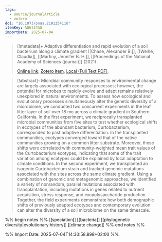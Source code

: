 ```yaml
---
tags:
  - source/journalArticle
  - zotero
doi: "10.1073/pnas.2101254118"
itemKey: AGG724AG
importDate: 2025-07-04
---
```

>[!metadata]+
> Adaptive differentiation and rapid evolution of a soil bacterium along a climate gradient
> [[Chase, Alexander B.]], [[Weihe, Claudia]], [[Martiny, Jennifer B. H.]], 
> [[Proceedings of the National Academy of Sciences (journal)]] (2021)
> 
> [Online link](https://www.pnas.org/doi/full/10.1073/pnas.2101254118), [Zotero Item](zotero://select/library/items/AGG724AG), [Local (Full Text PDF)](file://C:/Users/aburg/Documents/references/zotero/storage/HNX2XJY5/Chase2021_Adaptivedifferentiation.pdf), 

>[!abstract]-
>Microbial community responses to environmental change are largely associated with ecological processes; however, the potential for microbes to rapidly evolve and adapt remains relatively unexplored in natural environments. To assess how ecological and evolutionary processes simultaneously alter the genetic diversity of a microbiome, we conducted two concurrent experiments in the leaf litter layer of soil over 18 mo across a climate gradient in Southern California. In the first experiment, we reciprocally transplanted microbial communities from five sites to test whether ecological shifts in ecotypes of the abundant bacterium, Curtobacterium, corresponded to past adaptive differentiation. In the transplanted communities, ecotypes converged toward that of the native communities growing on a common litter substrate. Moreover, these shifts were correlated with community-weighted mean trait values of the Curtobacterium ecotypes, indicating that some of the trait variation among ecotypes could be explained by local adaptation to climate conditions. In the second experiment, we transplanted an isogenic Curtobacterium strain and tracked genomic mutations associated with the sites across the same climate gradient. Using a combination of genomic and metagenomic approaches, we identified a variety of nonrandom, parallel mutations associated with transplantation, including mutations in genes related to nutrient acquisition, stress response, and exopolysaccharide production. Together, the field experiments demonstrate how both demographic shifts of previously adapted ecotypes and contemporary evolution can alter the diversity of a soil microbiome on the same timescale.

%% begin notes %%
[[speciation]]
[[bacteria]]
[[phylogenetic diversity|evolutionary history]]
[[climate change]]
%% end notes %%

%% Import Date: 2025-07-04T14:30:58.898+02:00 %%
